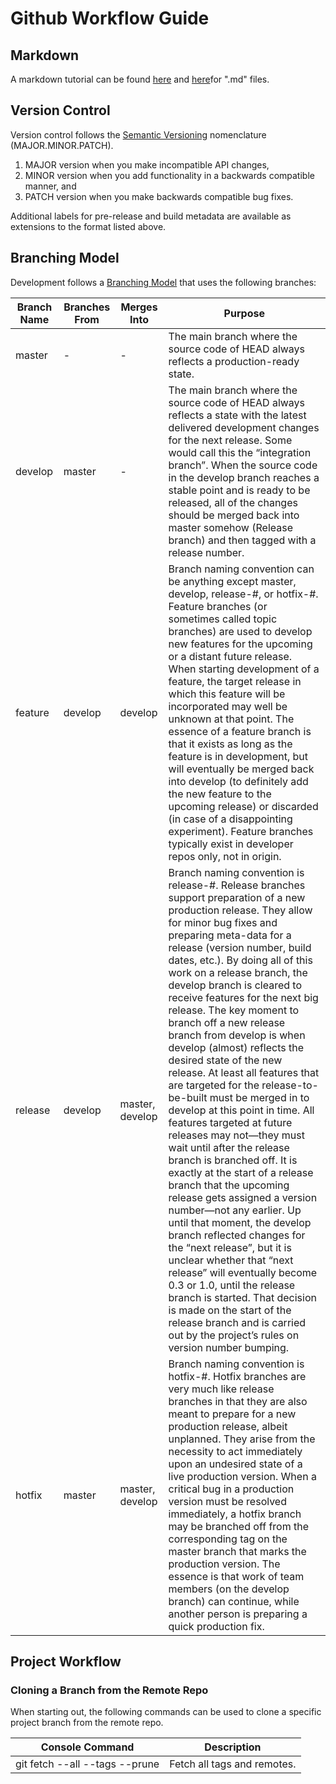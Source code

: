 # Github Workflow Guide

## Markdown
A markdown tutorial can be found [here](https://guides.github.com/features/mastering-markdown/) and [here](https://github.com/adam-p/markdown-here/wiki/Markdown-Cheatsheet)for ".md" files.

## Version Control
Version control follows the [Semantic Versioning](https://semver.org/) nomenclature (MAJOR.MINOR.PATCH).

1. MAJOR version when you make incompatible API changes,
1. MINOR version when you add functionality in a backwards compatible manner, and
1. PATCH version when you make backwards compatible bug fixes.

Additional labels for pre-release and build metadata are available as extensions to the format listed above.

## Branching Model
Development follows a [Branching Model](https://nvie.com/posts/a-successful-git-branching-model/) that uses the following branches:

Branch Name | Branches From | Merges Into | Purpose
------------|---------------|-------------|--------
master | - | - | The main branch where the source code of HEAD always reflects a production-ready state.
develop | master | - | The main branch where the source code of HEAD always reflects a state with the latest delivered development changes for the next release. Some would call this the “integration branch”. When the source code in the develop branch reaches a stable point and is ready to be released, all of the changes should be merged back into master somehow (Release branch) and then tagged with a release number.
feature | develop | develop | Branch naming convention can be anything except master, develop, release-#, or hotfix-#. Feature branches (or sometimes called topic branches) are used to develop new features for the upcoming or a distant future release. When starting development of a feature, the target release in which this feature will be incorporated may well be unknown at that point. The essence of a feature branch is that it exists as long as the feature is in development, but will eventually be merged back into develop (to definitely add the new feature to the upcoming release) or discarded (in case of a disappointing experiment). Feature branches typically exist in developer repos only, not in origin.
release | develop | master, develop | Branch naming convention is release-#. Release branches support preparation of a new production release. They allow for minor bug fixes and preparing meta-data for a release (version number, build dates, etc.). By doing all of this work on a release branch, the develop branch is cleared to receive features for the next big release. The key moment to branch off a new release branch from develop is when develop (almost) reflects the desired state of the new release. At least all features that are targeted for the release-to-be-built must be merged in to develop at this point in time. All features targeted at future releases may not—they must wait until after the release branch is branched off. It is exactly at the start of a release branch that the upcoming release gets assigned a version number—not any earlier. Up until that moment, the develop branch reflected changes for the “next release”, but it is unclear whether that “next release” will eventually become 0.3 or 1.0, until the release branch is started. That decision is made on the start of the release branch and is carried out by the project’s rules on version number bumping.
hotfix | master | master, develop | Branch naming convention is hotfix-#. Hotfix branches are very much like release branches in that they are also meant to prepare for a new production release, albeit unplanned. They arise from the necessity to act immediately upon an undesired state of a live production version. When a critical bug in a production version must be resolved immediately, a hotfix branch may be branched off from the corresponding tag on the master branch that marks the production version. The essence is that work of team members (on the develop branch) can continue, while another person is preparing a quick production fix.

## Project Workflow

### Cloning a Branch from the Remote Repo
When starting out, the following commands can be used to clone a specific project branch from the remote repo.

Console Command | Description
----------------|------------
git fetch --all --tags --prune | Fetch all tags and remotes.

